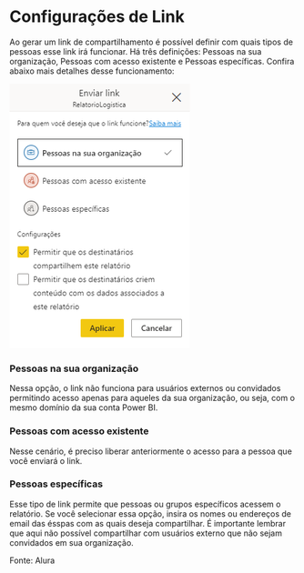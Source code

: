 # Configurações de Link

Ao gerar um link de compartilhamento é possível definir com quais tipos de pessoas esse link irá funcionar. Há três definições: Pessoas na sua organização, Pessoas com acesso existente e Pessoas específicas. Confira abaixo mais detalhes desse funcionamento:

![Configurações de Link](../ASSETS/configurcoesDeLink.png)

### Pessoas na sua organização

Nessa opção, o link não funciona para usuários externos ou convidados permitindo acesso apenas para aqueles da sua organização, ou seja, com o mesmo domínio da sua conta Power BI.

### Pessoas com acesso existente

Nesse cenário, é preciso liberar anteriormente o acesso para a pessoa que você enviará o link.

### Pessoas específicas

Esse tipo de link permite que pessoas ou grupos específicos acessem o relatório. Se você selecionar essa opção, insira os nomes ou endereços de email das ésspas com as quais deseja compartilhar. É importante lembrar que aqui não possível compartilhar com usuários externo que não sejam convidados em sua organização.

Fonte: Alura

